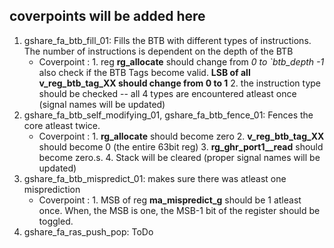 ## coverpoints will be added here

1. gshare_fa_btb_fill_01: Fills the BTB with different types of instructions. The number of instructions is dependent on the depth of the BTB
   - Coverpoint : 1. reg **rg_allocate** should change from *0 to `btb_depth -1* also check if the BTB Tags become valid. **LSB of all v_reg_btb_tag_XX should change from 0 to 1** 2. the instruction type should be checked -- all 4 types are encountered atleast once (signal names will be updated)
2. gshare_fa_btb_self_modifying_01, gshare_fa_btb_fence_01: Fences the core atleast twice. 
   - Coverpoint : 1. **rg_allocate** should become zero 2. **v_reg_btb_tag_XX** should become 0 (the entire 63bit reg) 3. **rg_ghr_port1__read** should become zero.s. 4. Stack will be cleared (proper signal names will be updated)
3. gshare_fa_btb_mispredict_01: makes sure there was atleast one misprediction
   - Coverpoint : 1. MSB of reg **ma_mispredict_g** should be 1 atleast once. When, the MSB is one, the MSB-1 bit of the register should be toggled.
4. gshare_fa_ras_push_pop: ToDo
